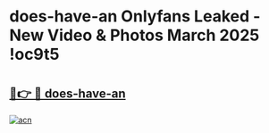 # does-have-an Onlyfans Leaked - New Video & Photos March 2025 !oc9t5

# <h2><a href="https://i4avlx.iuczelnia.edu.pl?title=does-have-an&ref=oc9t5">🔗👉 🔴 does-have-an</a></h2>

[![acn](https://github.com/user-attachments/assets/0f9c940e-d8b0-45ae-aac7-cd30a18b3e1c)](https://i4avlx.iuczelnia.edu.pl?title=does-have-an&ref=oc9t5)

